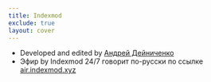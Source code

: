 ```yaml
---
title: Indexmod
exclude: true
layout: cover
---
```


+ Developed and edited by [Андрей Дейниченко](mailto:indexmod@ya.ru)
+ Эфир by Indexmod 24/7 говорит по-русски по ссылке  [air.indexmod.xyz](https://air.indexmod.xyz/)
